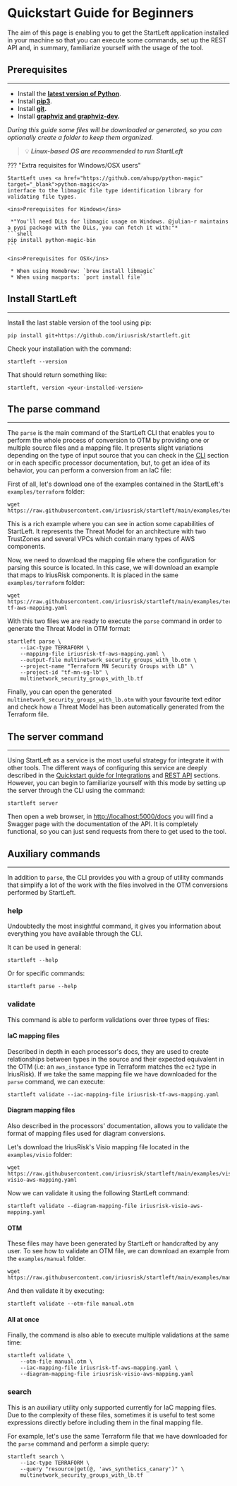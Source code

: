 # Quickstart Guide for Beginners
The aim of this page is enabling you to get the StartLeft application installed in your machine so that you can execute
some commands, set up the REST API and, in summary, familiarize yourself with the usage of the tool.

## Prerequisites

---
* Install the **[latest version of Python](https://www.python.org/downloads/)**.
* Install **[pip3](https://pip.pypa.io/en/stable/installation/)**.
* Install **[git](https://git-scm.com/book/en/v2/Getting-Started-Installing-Git).**
* Install **[graphviz and graphviz-dev](https://pygraphviz.github.io/documentation/stable/install.html#ubuntu-and-debian).**

*During this guide some files will be downloaded or generated, so you can optionally create a folder to keep them
organized.*


> :bulb:  **_Linux-based OS are recommended to run StartLeft_**


??? "Extra requisites for Windows/OSX users"

    StartLeft uses <a href="https://github.com/ahupp/python-magic" target="_blank">python-magic</a> 
    interface to the libmagic file type identification library for validating file types.
    
    <ins>Prerequisites for Windows</ins>

     *"You'll need DLLs for libmagic usage on Windows. @julian-r maintains a pypi package with the DLLs, you can fetch it with:"*
    ```shell
    pip install python-magic-bin
    ```
    
    <ins>Prerequisites for OSX</ins>

     * When using Homebrew: `brew install libmagic`
     * When using macports: `port install file`



## Install StartLeft

---
Install the last stable version of the tool using pip:
```shell
pip install git+https://github.com/iriusrisk/startleft.git
```

Check your installation with the command:
```shell
startleft --version
```

That should return something like:
```shell
startleft, version <your-installed-version>
```

## The parse command

---
The `parse` is the main command of the StartLeft CLI that enables you to perform the whole process of conversion
to OTM by providing one or multiple source files and a mapping file. It presents slight variations depending on the type 
of input source that you can check in the [CLI](usage/Command-Line-Interface.md) section or in each specific processor 
documentation, but, to get an idea of its behavior, you can perform a conversion from an IaC file:

First of all, let's download one of the examples contained in the StartLeft's `examples/terraform` folder:

```shell
wget https://raw.githubusercontent.com/iriusrisk/startleft/main/examples/terraform/multinetwork_security_groups_with_lb.tf
```

This is a rich example where you can see in action some capabilities of StartLeft. It represents the Threat 
Model for
an architecture with two TrustZones and several VPCs which contain many types of AWS components.

Now, we need to download the mapping file where the configuration for parsing this source is located. In this case, 
we will download an example that maps to IriusRisk components. It is placed in the same `examples/terraform` folder:

```shell
wget https://raw.githubusercontent.com/iriusrisk/startleft/main/examples/terraform/iriusrisk-tf-aws-mapping.yaml
```

With this two files we are ready to execute the `parse` command in order to generate the Threat Model in OTM format:
```shell
startleft parse \
	--iac-type TERRAFORM \
	--mapping-file iriusrisk-tf-aws-mapping.yaml \
	--output-file multinetwork_security_groups_with_lb.otm \
	--project-name "Terraform MN Security Groups with LB" \
	--project-id "tf-mn-sg-lb" \
	multinetwork_security_groups_with_lb.tf
```

Finally, you can open the generated `multinetwork_security_groups_with_lb.otm` with your favourite text editor and check 
how a Threat Model has been automatically generated from the Terraform file. 

## The server command

---
Using StartLeft as a service is the most useful strategy for integrate it with other tools. The different ways of 
configuring this service are deeply described in the [Quickstart guide for Integrations](integration/Quickstart-Guide-for-Integrations.md) 
and [REST API](usage/REST-API.md) sections. However, you can begin to familiarize yourself with this mode by setting up the server 
through the CLI using the command:
```shell
startleft server
```
Then open a web browser, in [http://localhost:5000/docs](http://localhost:5000/docs) you will find a Swagger page with the documentation of the API.
It is completely functional, so you can just send requests from there to get used to the tool. 

## Auxiliary commands

---
In addition to `parse`, the CLI provides you with a group of utility commands that simplify a lot of the work with the 
files involved in the OTM conversions performed by StartLeft.

### help
Undoubtedly the most insightful command, it gives you information about everything you have available through the CLI.

It can be used in general:
```shell
startleft --help
```
Or for specific commands:
```shell
startleft parse --help
```

### validate
This command is able to perform validations over three types of files:
#### **IaC mapping files**
Described in depth in each processor's docs, they are used to create relationships between types in the source
and their expected equivalent in the OTM (i.e: an `aws_instance` type in Terraform matches the `ec2` type in IriusRisk).
If we take the same mapping file we have downloaded for the `parse` command, we can execute:
```shell
startleft validate --iac-mapping-file iriusrisk-tf-aws-mapping.yaml
```

#### **Diagram mapping files**
Also described in the processors' documentation, allows you to validate the format of mapping
files used for diagram conversions. 
    
Let's download the IriusRisk's Visio mapping file located in the `examples/visio` folder:
```shell
wget https://raw.githubusercontent.com/iriusrisk/startleft/main/examples/visio/iriusrisk-visio-aws-mapping.yaml
```
Now we can validate it using the following StartLeft command:
```shell
startleft validate --diagram-mapping-file iriusrisk-visio-aws-mapping.yaml
```

#### **OTM** 
These files may have been generated by StartLeft or handcrafted by any user. To see how to validate 
an OTM file, we can download an example from the `examples/manual` folder.
```shell
wget https://raw.githubusercontent.com/iriusrisk/startleft/main/examples/manual/manual.otm
```

And then validate it by executing:
```shell
startleft validate --otm-file manual.otm
```

#### All at once
Finally, the command is also able to execute multiple validations at the same time:
```shell
startleft validate \
    --otm-file manual.otm \
    --iac-mapping-file iriusrisk-tf-aws-mapping.yaml \
    --diagram-mapping-file iriusrisk-visio-aws-mapping.yaml
```

### search
This is an auxiliary utility only supported currently for IaC mapping files. Due to the complexity of these files, 
sometimes it is useful to test some expressions directly before including them in the final mapping file. 

For example, let's use the same Terraform file that we have downloaded for the `parse` command and perform a simple query:

```shell
startleft search \
    --iac-type TERRAFORM \
    --query "resource|get(@, 'aws_synthetics_canary')" \
    multinetwork_security_groups_with_lb.tf
```


